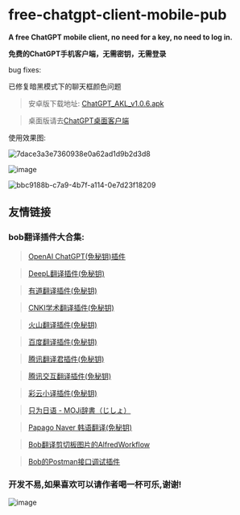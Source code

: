 # free-chatgpt-client-mobile-pub
**A free ChatGPT mobile client, no need for a key, no need to log in.**

**免费的ChatGPT手机客户端，无需密钥，无需登录**

bug fixes:

已修复暗黑模式下的聊天框颜色问题


>安卓版下载地址:
[ChatGPT_AKL_v1.0.6.apk](https://github.com/akl7777777/free-chatgpt-client-mobile-pub/releases/download/v1.0.6/ChatGPT_akl_v1.0.6.apk)

>桌面版请去[ChatGPT桌面客户端](https://github.com/akl7777777/free-chatgpt-client-pub)

使用效果图:

![7dace3a3e7360938e0a62ad1d9b2d3d8](https://user-images.githubusercontent.com/84266551/224967044-e28eaf71-4df2-4c58-8dd9-592b01376c05.png)

![image](https://user-images.githubusercontent.com/84266551/225504979-3ad3e9dc-2048-4829-926a-825122451b39.png)


![bbc9188b-c7a9-4b7f-a114-0e7d23f18209](https://user-images.githubusercontent.com/84266551/224617299-2e22454f-4f66-4dcc-8f25-20b5468e68de.jpeg)


## 友情链接

### bob翻译插件大合集:

>[OpenAI ChatGPT(免秘钥)插件](https://github.com/akl7777777/bob-plugin-akl-chatgpt-free-translate)

>[DeepL翻译插件(免秘钥)](https://github.com/akl7777777/bob-plugin-akl-deepl-free-translate)

>[有道翻译插件(免秘钥)](https://github.com/akl7777777/bob-plugin-akl-youdao-free-translate)

>[CNKI学术翻译插件(免秘钥)](https://github.com/akl7777777/bob-plugin-akl-cnki-free-translate)

>[火山翻译插件(免秘钥)](https://github.com/akl7777777/bob-plugin-akl-volcengine-free-translate)

>[百度翻译插件(免秘钥)](https://github.com/akl7777777/bob-plugin-akl-baidu-free-translate)

>[腾讯翻译君插件(免秘钥)](https://github.com/akl7777777/bob-plugin-akl-tencent-free-translate)

>[腾讯交互翻译插件(免秘钥)](https://github.com/akl7777777/bob-plugin-akl-transmart-free-translate)

>[彩云小译插件(免秘钥)](https://github.com/akl7777777/bob-plugin-akl-caiyunxiaoyi-free-translate)

>[只为日语 - MOJi辞書（じしょ）](https://github.com/akl7777777/bob-plugin-akl-mojidict-translate)

>[Papago Naver 韩语翻译(免秘钥)](https://github.com/akl7777777/bob-plugin-akl-papago-free-translate)

>[Bob翻译剪切板图片的AlfredWorkflow](https://github.com/akl7777777/BobTranslateClipboard)

>[Bob的Postman接口调试插件](https://github.com/akl7777777/bob-plugin-akl-postman)



### 开发不易,如果喜欢可以请作者喝一杯可乐,谢谢!




![image](https://user-images.githubusercontent.com/84266551/219829283-3ed1798e-aeed-4174-bbcb-f93bf3008817.png)

